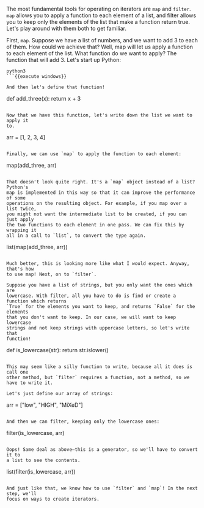The most fundamental tools for operating on iterators are `map` and `filter`.
`map` allows you to apply a function to each element of a list, and filter
allows you to keep only the elements of the list that make a function return
true. Let's play around with them both to get familiar.

First, `map`. Suppose we have a list of numbers, and we want to add 3 to each of
them. How could we achieve that? Well, map will let us apply a function to
each element of the list. What function do we want to apply? The function that
will add 3. Let's start up Python:

```
python3
```{{execute windows}}

And then let's define that function!

```
def add_three(x):
    return x + 3

```{{execute windows}}

Now that we have this function, let's write down the list we want to apply it
to.

```
arr = [1, 2, 3, 4]
```{{execute windows}}

Finally, we can use `map` to apply the function to each element:

```
map(add_three, arr)
```{{execute windows}}

That doesn't look quite right. It's a `map` object instead of a list? Python's
map is implemented in this way so that it can improve the performance of some
operations on the resulting object. For example, if you map over a list twice,
you might not want the intermediate list to be created, if you can just apply
the two functions to each element in one pass. We can fix this by wrapping it
all in a call to `list`, to convert the type again.

```
list(map(add_three, arr))
```{{execute windows}}

Much better, this is looking more like what I would expect. Anyway, that's how
to use map! Next, on to `filter`.

Suppose you have a list of strings, but you only want the ones which are
lowercase. With filter, all you have to do is find or create a function which returns
`True` for the elements you want to keep, and returns `False` for the elements
that you don't want to keep. In our case, we will want to keep lowercase
strings and not keep strings with uppercase letters, so let's write that
function!

```
def is_lowercase(str):
    return str.islower()

```{{execute windows}}

This may seem like a silly function to write, because all it does is call one
other method, but `filter` requires a function, not a method, so we have to write it.

Let's just define our array of strings:
```
arr = ["low", "HIGH", "MiXeD"]
```{{execute windows}}

And then we can filter, keeping only the lowercase ones:

```
filter(is_lowercase, arr)
```{{execute windows}}

Oops! Same deal as above–this is a generator, so we'll have to convert it to
a list to see the contents.
```
list(filter(is_lowercase, arr))
```{{execute windows}}

And just like that, we know how to use `filter` and `map`! In the next step, we'll
focus on ways to create iterators.
